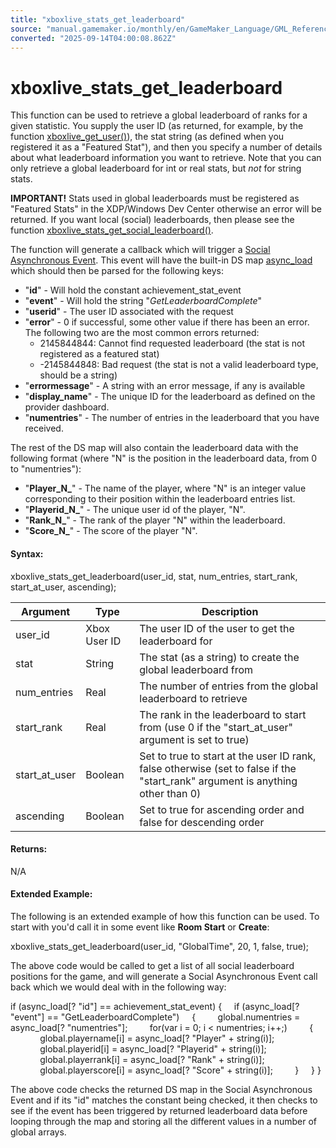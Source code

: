 ```yaml
---
title: "xboxlive_stats_get_leaderboard"
source: "manual.gamemaker.io/monthly/en/GameMaker_Language/GML_Reference/UWP_And_XBox_Live/Stats_And_Leaderboards/xboxlive_stats_get_leaderboard.htm"
converted: "2025-09-14T04:00:08.862Z"
---
```


# xboxlive\_stats\_get\_leaderboard

This function can be used to retrieve a global leaderboard of ranks for a given statistic. You supply the user ID (as returned, for example, by the function [xboxlive\_get\_user()](../Users_And_Accounts/xboxlive_get_user.md)), the stat string (as defined when you registered it as a "Featured Stat"), and then you specify a number of details about what leaderboard information you want to retrieve. Note that you can only retrieve a global leaderboard for int or real stats, but _not_ for string stats.

**IMPORTANT!** Stats used in global leaderboards must be registered as "Featured Stats" in the XDP/Windows Dev Center otherwise an error will be returned. If you want local (social) leaderboards, then please see the function [xboxlive\_stats\_get\_social\_leaderboard()](xboxlive_stats_get_social_leaderboard.md).

The function will generate a callback which will trigger a [Social Asynchronous Event](../../../../../../../The_Asset_Editors/Object_Properties/Async_Events/Social.md). This event will have the built-in DS map [async\_load](../../../../../../../GameMaker_Language/GML_Overview/Variables/Builtin_Global_Variables/async_load.md) which should then be parsed for the following keys:

-   "**id**" - Will hold the constant achievement\_stat\_event
-   "**event**" - Will hold the string "_GetLeaderboardComplete_"
-   "**userid**" - The user ID associated with the request
-   "**error**" - 0 if successful, some other value if there has been an error. The following two are the most common errors returned:
    -   2145844844: Cannot find requested leaderboard (the stat is not registered as a featured stat)
    -   \-2145844848: Bad request (the stat is not a valid leaderboard type, should be a string)
-   "**errormessage**" - A string with an error message, if any is available
-   "**display\_name**" - The unique ID for the leaderboard as defined on the provider dashboard.
-   "**numentries**" - The number of entries in the leaderboard that you have received.

The rest of the DS map will also contain the leaderboard data with the following format (where "N" is the position in the leaderboard data, from 0 to "numentries"):

-   "**Player_N_**" - The name of the player, where "N" is an integer value corresponding to their position within the leaderboard entries list.
-   "**Playerid_N_**" - The unique user id of the player, "N".
-   "**Rank_N_**" - The rank of the player "N" within the leaderboard.
-   "**Score_N_**" - The score of the player "N".

#### Syntax:

xboxlive\_stats\_get\_leaderboard(user\_id, stat, num\_entries, start\_rank, start\_at\_user, ascending);

| Argument | Type | Description |
| --- | --- | --- |
| user_id | Xbox User ID | The user ID of the user to get the leaderboard for |
| stat | String | The stat (as a string) to create the global leaderboard from |
| num_entries | Real | The number of entries from the global leaderboard to retrieve |
| start_rank | Real | The rank in the leaderboard to start from (use 0 if the "start_at_user" argument is set to true) |
| start_at_user | Boolean | Set to true to start at the user ID rank, false otherwise (set to false if the "start_rank" argument is anything other than 0) |
| ascending | Boolean | Set to true for ascending order and false for descending order |

#### Returns:

N/A

#### Extended Example:

The following is an extended example of how this function can be used. To start with you'd call it in some event like **Room Start** or **Create**:

xboxlive\_stats\_get\_leaderboard(user\_id, "GlobalTime", 20, 1, false, true);

The above code would be called to get a list of all social leaderboard positions for the game, and will generate a Social Asynchronous Event call back which we would deal with in the following way:

if (async\_load\[? "id"\] == achievement\_stat\_event)
{
    if (async\_load\[? "event"\] == "GetLeaderboardComplete")
    {
        global.numentries = async\_load\[? "numentries"\];
        for(var i = 0; i < numentries; i++;)
        {
            global.playername\[i\] = async\_load\[? "Player" + string(i)\];
            global.playerid\[i\] = async\_load\[? "Playerid" + string(i)\];
            global.playerrank\[i\] = async\_load\[? "Rank" + string(i)\];
            global.playerscore\[i\] = async\_load\[? "Score" + string(i)\];
        }
    }
}

The above code checks the returned DS map in the Social Asynchronous Event and if its "id" matches the constant being checked, it then checks to see if the event has been triggered by returned leaderboard data before looping through the map and storing all the different values in a number of global arrays.